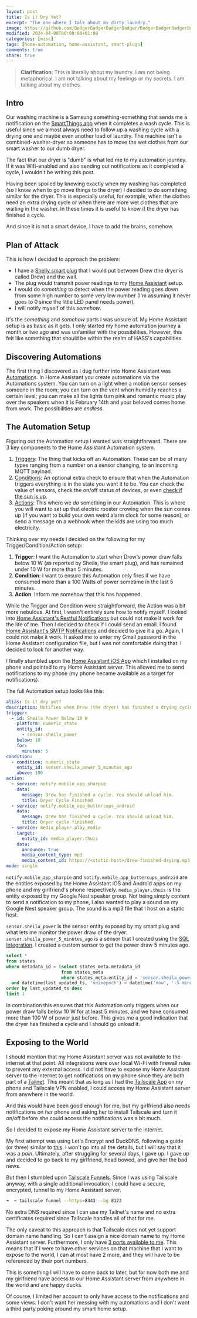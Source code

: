 ```yaml
---
layout: post
title: Is it Dry Yet?
excerpt: "The one where I talk about my dirty laundry."
image: https://github.com/BadgerBadgerBadgerBadger/BadgerBadgerBadgerBadger.github.io/assets/5138570/7b71e898-f7bc-4d72-91e6-27fd20a74a88
modified: 2024-04-08T00:00:00+01:00
categories: [misc]
tags: [home-automation, home-assistant, smart-plugs]
comments: true
share: true
---
```


> **Clarification**: This is literally about my laundry. I am not being metaphorical. I am not talking about my feelings or my secrets. I am talking about my clothes.  

## Intro

Our washing machine is a Samsung something-something that sends me a notification on the [SmartThings app](https://www.samsung.com/be/smartthings/app/) when it completes a wash cycle. This is useful since we almost always need to follow up a washing cycle with a drying one and maybe even another load of laundry. The machine isn't a combined-washer-dryer so someone has to move the wet clothes from our smart washer to our dumb dryer.

The fact that our dryer is "dumb" is what led me to my automation journey. If it was Wifi-enabled and also sending out notifications as it completed a cycle, I wouldn't be writing this post. 

Having been spoiled by knowing exactly when my washing has completed (so I know when to go move things to the dryer) I decided to do something similar for the dryer. This is especially useful, for example, when the clothes need an extra drying cycle or when there are more wet clothes that are waiting in the washer. In these times it is useful to know if the dryer has finished a cycle.

And since it is not a smart device, I have to add the brains, somehow.

## Plan of Attack

This is how I decided to approach the problem:
- I have a [Shelly smart plug](https://www.shelly.com/en-be/products/shop/shelly-plus-plug-s) that I would put between Drew (the dryer is called Drew) and the wall.
- The plug would transmit power readings to my [Home Assistant](https://www.home-assistant.io/) setup.
- I would do _something_ to detect when the power reading goes down from some high number to some very low number (I'm assuming it never goes to 0 since the little LED panel needs power).
- I will notify myself of this _somehow_.

It's the _something_ and _somehow_ parts I was unsure of. My Home Assistant setup is as basic as it gets. I only started my home automation journey a month or two ago and was unfamiliar with the possibilities. However, this felt like something that should be within the realm of HASS's capabilities.

## Discovering Automations

The first thing I discovered as I dug further into Home Assistant was [Automation](https://www.home-assistant.io/docs/automation/)s. In Home Assistant you create automations via the Automations system. You can turn on a light when a motion sensor senses someone in the room; you can turn on the vent when humidity reaches a certain level; you can make all the lights turn pink and romantic music play over the speakers when it is February 14th and your beloved comes home from work. The possibilities are _endless_.

## The Automation Setup

Figuring out the Automation setup I wanted was straightforward. There are 3 key components to the Home Assistant Automation system.
1. [Triggers](https://www.home-assistant.io/docs/automation/trigger/): The thing that kicks off an Automation. These can be of many types ranging from a number on a sensor changing, to an incoming MQTT payload.
2. [Conditions](https://www.home-assistant.io/docs/automation/condition/): An optional extra check to ensure that when the Automation triggers everything is in the state you want it to be. You can check the value of sensors, check the on/off status of devices, or even [check if the sun is up](https://www.home-assistant.io/docs/scripts/conditions/#sun-condition).
3. [Actions](https://www.home-assistant.io/docs/automation/action/): This where we _do_ something in our Automation. This is where you will want to set up that electric rooster crowing when the sun comes up (if you want to build your own weird alarm clock for some reason), or send a message on a webhook when the kids are using too much electricity.

Thinking over my needs I decided on the following for my Trigger/Condition/Action setup:
1. **Trigger**: I want the Automation to start when Drew's power draw falls below 10 W (as reported by Sheila, the smart plug), and has remained under 10 W for more than 5 minutes.
2. **Condition**: I want to ensure this Automation only fires if we have consumed more than a 100 Watts of power sometime in the last 5 minutes.
3. **Action**: Inform me somehow that this has happened.

While the Trigger and Condition were straightforward, the Action was a bit more nebulous. At first, I wasn't entirely sure how to notify myself. I looked into [Home Assistant's Restful Notifications](https://www.home-assistant.io/integrations/notify.rest/) but could not make it work for the life of me. Then I decided to check if I could send an email. I found [Home Assistant's SMTP Notifications](https://www.home-assistant.io/integrations/smtp/) and decided to give it a go. Again, I could not make it work. It asked me to enter my Gmail password in the Home Assistant configuration file, but I was not comfortable doing that. I decided to look for another way.

I finally stumbled upon the [Home Assistant iOS App](https://www.home-assistant.io/integrations/ios/) which I installed on my phone and pointed to my Home Assistant server. This allowed me to send notifications to my phone (my phone became available as a target for notifications).

The full Automation setup looks like this:

```yaml
alias: Is it dry yet?
description: Notifies when Drew (the dryer) has finished a drying cycle.
trigger:
  - id: Sheila Power Below 10 W
    platform: numeric_state
    entity_id:
      - sensor.sheila_power
    below: 10
    for:
      minutes: 5
condition:
  - condition: numeric_state
    entity_id: sensor.sheila_power_5_minutes_ago
    above: 100
action:
  - service: notify.mobile_app_sharpie
    data:
      message: Drew has finished a cycle. You should unload him.
      title: Dryer Cycle Finished
  - service: notify.mobile_app_buttercups_android
    data:
      message: Drew has finished a cycle. You should unload him.
      title: Dryer cycle finished.
  - service: media_player.play_media
    target:
      entity_id: media_player.thuis
    data:
      announce: true
      media_content_type: mp3
      media_content_id: https://<static-host>/drew-finished-drying.mp3
mode: single
```

`notify.mobile_app_sharpie` and `notify.mobile_app_buttercups_android` are the entities exposed by the Home Assistant iOS and Android apps on my phone and my girlfriend's phone respectively. `media_player.thuis` is the entity exposed by my Google Nest speaker group. Not being simply content to send a notification to my phone, I also wanted to play a sound on my Google Nest speaker group. The sound is a mp3 file that I host on a static host.

`sensor.sheila_power` is the sensor entity exposed by my smart plug and what lets me monitor the power draw of the dryer. `sensor.sheila_power_5_minutes_ago` is a sensor that I created using the [SQL Integration](https://www.home-assistant.io/integrations/sql). I created a custom sensor to get the power draw 5 minutes ago.

```sql
select *
from states
where metadata_id = (select states_meta.metadata_id
                     from states_meta
                     where states_meta.entity_id = 'sensor.sheila_power')
  and datetime(last_updated_ts, 'unixepoch') < datetime('now', '-5 minutes')
order by last_updated_ts desc
limit 1
```

In combination this ensures that this Automation only triggers when our power draw falls below 10 W for at least 5 minutes, and we have consumed more than 100 W of power just before. This gives me a good indication that the dryer has finished a cycle and I should go unload it.

## Exposing to the World

I should mention that my Home Assistant server was not available to the internet at that point. All integrations were over local Wi-Fi with firewall rules to prevent any external access. I did not have to expose my Home Assistant server to the internet to get notifications on my phone since they are both part of a [Tailnet](https://tailscale.com/kb/1136/tailnet). This meant that as long as I had the [Tailscale App](https://tailscale.com/download/ios)  on my phone and Tailscale VPN enabled, I could access my Home Assistant server from anywhere in the world.

And this would have been good enough for me, but my girlfriend also needs notifications on _her_ phone and asking her to install Tailscale and turn it on/off before she could access the notifications was a bit much.

So I decided to expose my Home Assistant server to the internet.

My first attempt was using Let's Encrypt and DuckDNS, following a guide (or three) similar to [this](https://www.makeuseof.com/access-home-assistant-server-remotely-duckdns-letsencrypt/). I won't go into all the details, but I will say that it was a _pain_. Ultimately, after struggling for several days, I gave up. I gave up and decided to go back to my girlfriend, head bowed, and give her the bad news.

But then I stumbled upon [Tailscale Funnels](https://tailscale.com/kb/1223/funnel). Since I was using Tailscale anyway, with a single additional invocation, I could have a secure, encrypted, tunnel to my Home Assistant server. 
```sh
➜  ~ tailscale funnel --https=8443 --bg 8123
```
No extra DNS required since I can use my Tailnet's name and no extra certificates required since Tailscale handles all of that for me.

The only caveat to this approach is that Tailscale does not yet support domain name handling. So I can't assign a nice domain name to my Home Assistant server. Furthermore, I only have [3 ports available to me](https://tailscale.com/kb/1223/funnel#limitations). This means that if I were to have other services on that machine that I want to expose to the world, I can at most have 2 more, and they will have to be referenced by their port numbers.

This is something I will have to come back to later, but for now both me and my girlfriend have access to our Home Assistant server from anywhere in the world and are happy ducks.

Of course, I limited her account to only have access to the notifications and some views. I don't want her messing with my automations and I don't want a third party poking around my smart home setup.
